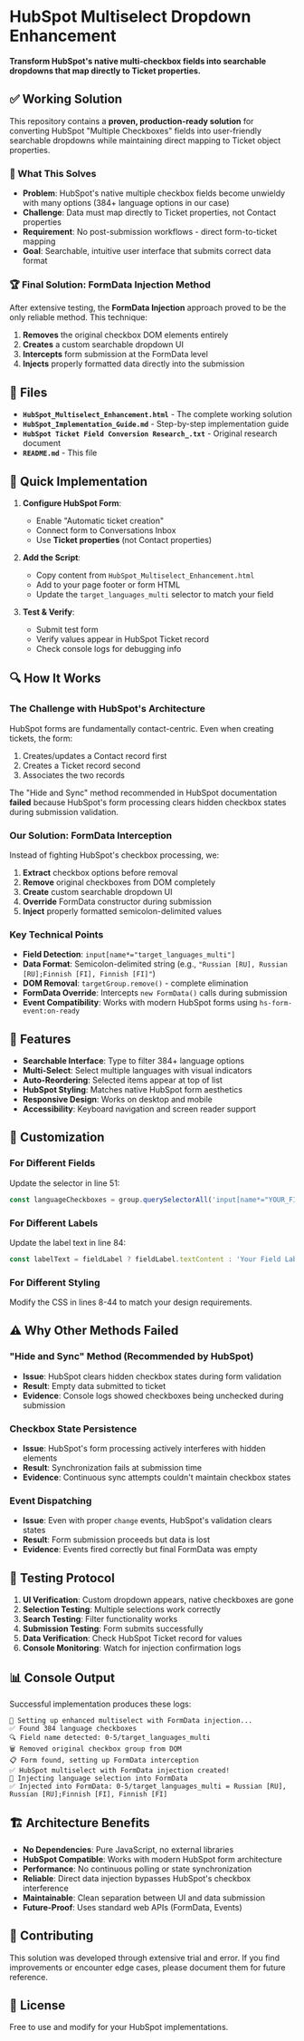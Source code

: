 # HubSpot Multiselect Dropdown Enhancement

**Transform HubSpot's native multi-checkbox fields into searchable dropdowns that map directly to Ticket properties.**

## ✅ Working Solution

This repository contains a **proven, production-ready solution** for converting HubSpot "Multiple Checkboxes" fields into user-friendly searchable dropdowns while maintaining direct mapping to Ticket object properties.

### 🎯 What This Solves

- **Problem**: HubSpot's native multiple checkbox fields become unwieldy with many options (384+ language options in our case)
- **Challenge**: Data must map directly to Ticket properties, not Contact properties
- **Requirement**: No post-submission workflows - direct form-to-ticket mapping
- **Goal**: Searchable, intuitive user interface that submits correct data format

### 🏆 Final Solution: FormData Injection Method

After extensive testing, the **FormData Injection** approach proved to be the only reliable method. This technique:

1. **Removes** the original checkbox DOM elements entirely
2. **Creates** a custom searchable dropdown UI
3. **Intercepts** form submission at the FormData level
4. **Injects** properly formatted data directly into the submission

## 📁 Files

- **`HubSpot_Multiselect_Enhancement.html`** - The complete working solution
- **`HubSpot_Implementation_Guide.md`** - Step-by-step implementation guide
- **`HubSpot Ticket Field Conversion Research_.txt`** - Original research document
- **`README.md`** - This file

## 🚀 Quick Implementation

1. **Configure HubSpot Form**:
   - Enable "Automatic ticket creation" 
   - Connect form to Conversations Inbox
   - Use **Ticket properties** (not Contact properties)

2. **Add the Script**:
   - Copy content from `HubSpot_Multiselect_Enhancement.html`
   - Add to your page footer or form HTML
   - Update the `target_languages_multi` selector to match your field

3. **Test & Verify**:
   - Submit test form
   - Verify values appear in HubSpot Ticket record
   - Check console logs for debugging info

## 🔍 How It Works

### The Challenge with HubSpot's Architecture

HubSpot forms are fundamentally contact-centric. Even when creating tickets, the form:
1. Creates/updates a Contact record first
2. Creates a Ticket record second  
3. Associates the two records

The "Hide and Sync" method recommended in HubSpot documentation **failed** because HubSpot's form processing clears hidden checkbox states during submission validation.

### Our Solution: FormData Interception

Instead of fighting HubSpot's checkbox processing, we:

1. **Extract** checkbox options before removal
2. **Remove** original checkboxes from DOM completely
3. **Create** custom searchable dropdown UI
4. **Override** FormData constructor during submission
5. **Inject** properly formatted semicolon-delimited values

### Key Technical Points

- **Field Detection**: `input[name*="target_languages_multi"]`
- **Data Format**: Semicolon-delimited string (e.g., `"Russian [RU], Russian [RU];Finnish [FI], Finnish [FI]"`)
- **DOM Removal**: `targetGroup.remove()` - complete elimination
- **FormData Override**: Intercepts `new FormData()` calls during submission
- **Event Compatibility**: Works with modern HubSpot forms using `hs-form-event:on-ready`

## 🎨 Features

- **Searchable Interface**: Type to filter 384+ language options
- **Multi-Select**: Select multiple languages with visual indicators
- **Auto-Reordering**: Selected items appear at top of list
- **HubSpot Styling**: Matches native HubSpot form aesthetics
- **Responsive Design**: Works on desktop and mobile
- **Accessibility**: Keyboard navigation and screen reader support

## 🔧 Customization

### For Different Fields

Update the selector in line 51:
```javascript
const languageCheckboxes = group.querySelectorAll('input[name*="YOUR_FIELD_NAME"]');
```

### For Different Labels

Update the label text in line 84:
```javascript
const labelText = fieldLabel ? fieldLabel.textContent : 'Your Field Label*';
```

### For Different Styling

Modify the CSS in lines 8-44 to match your design requirements.

## ⚠️ Why Other Methods Failed

### "Hide and Sync" Method (Recommended by HubSpot)
- **Issue**: HubSpot clears hidden checkbox states during form validation
- **Result**: Empty data submitted to ticket
- **Evidence**: Console logs showed checkboxes being unchecked during submission

### Checkbox State Persistence
- **Issue**: HubSpot's form processing actively interferes with hidden elements
- **Result**: Synchronization fails at submission time
- **Evidence**: Continuous sync attempts couldn't maintain checkbox states

### Event Dispatching
- **Issue**: Even with proper `change` events, HubSpot's validation clears states
- **Result**: Form submission proceeds but data is lost
- **Evidence**: Events fired correctly but final FormData was empty

## 🧪 Testing Protocol

1. **UI Verification**: Custom dropdown appears, native checkboxes are gone
2. **Selection Testing**: Multiple selections work correctly
3. **Search Testing**: Filter functionality works
4. **Submission Testing**: Form submits successfully
5. **Data Verification**: Check HubSpot Ticket record for values
6. **Console Monitoring**: Watch for injection confirmation logs

## 📊 Console Output

Successful implementation produces these logs:
```
🚀 Setting up enhanced multiselect with FormData injection...
✅ Found 384 language checkboxes
🔍 Field name detected: 0-5/target_languages_multi
🗑️ Removed original checkbox group from DOM
📋 Form found, setting up FormData interception
✅ HubSpot multiselect with FormData injection created!
💉 Injecting language selection into FormData
✅ Injected into FormData: 0-5/target_languages_multi = Russian [RU], Russian [RU];Finnish [FI], Finnish [FI]
```

## 🏗️ Architecture Benefits

- **No Dependencies**: Pure JavaScript, no external libraries
- **HubSpot Compatible**: Works with modern HubSpot form architecture
- **Performance**: No continuous polling or state synchronization
- **Reliable**: Direct data injection bypasses HubSpot's checkbox interference
- **Maintainable**: Clean separation between UI and data submission
- **Future-Proof**: Uses standard web APIs (FormData, Events)

## 🤝 Contributing

This solution was developed through extensive trial and error. If you find improvements or encounter edge cases, please document them for future reference.

## 📄 License

Free to use and modify for your HubSpot implementations. 